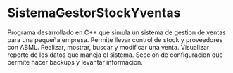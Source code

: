 # SistemaGestorStockYventas
Programa desarrollado en C++ que simula un sistema de gestion de ventas para una pequeña empresa. 
Permite llevar control de stock y proveedores con ABML. 
Realizar, mostrar, buscar y modificar una venta. 
Visualizar reporte de los datos que maneja el sistema. 
Seccion de configuracion que permite hacer backups y levantar informacion.
